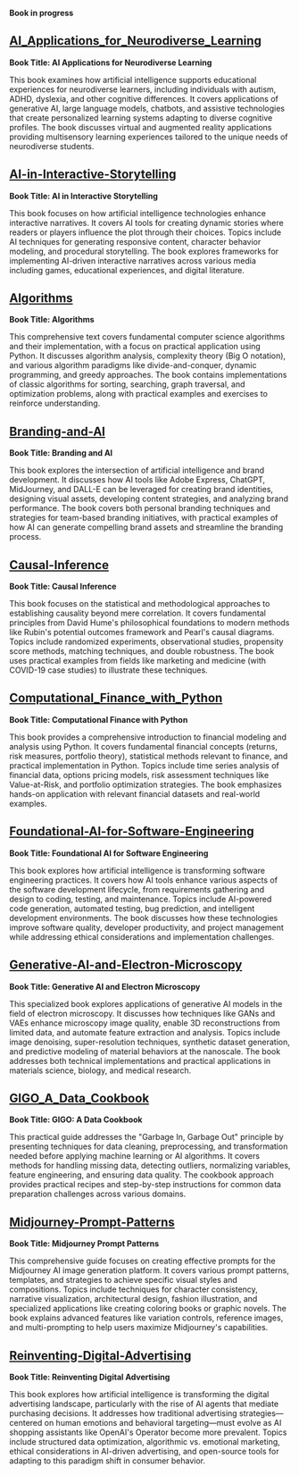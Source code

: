 **Book in progress**   

## [AI_Applications_for_Neurodiverse_Learning](AI_Applications_for_Neurodiverse_Learning)
**Book Title: AI Applications for Neurodiverse Learning**

This book examines how artificial intelligence supports educational experiences for neurodiverse learners, including individuals with autism, ADHD, dyslexia, and other cognitive differences. It covers applications of generative AI, large language models, chatbots, and assistive technologies that create personalized learning systems adapting to diverse cognitive profiles. The book discusses virtual and augmented reality applications providing multisensory learning experiences tailored to the unique needs of neurodiverse students.

## [AI-in-Interactive-Storytelling](AI-in-Interactive-Storytelling)
**Book Title: AI in Interactive Storytelling**

This book focuses on how artificial intelligence technologies enhance interactive narratives. It covers AI tools for creating dynamic stories where readers or players influence the plot through their choices. Topics include AI techniques for generating responsive content, character behavior modeling, and procedural storytelling. The book explores frameworks for implementing AI-driven interactive narratives across various media including games, educational experiences, and digital literature.

## [Algorithms](Algorithms)
**Book Title: Algorithms**

This comprehensive text covers fundamental computer science algorithms and their implementation, with a focus on practical application using Python. It discusses algorithm analysis, complexity theory (Big O notation), and various algorithm paradigms like divide-and-conquer, dynamic programming, and greedy approaches. The book contains implementations of classic algorithms for sorting, searching, graph traversal, and optimization problems, along with practical examples and exercises to reinforce understanding.

## [Branding-and-AI](Branding-and-AI)
**Book Title: Branding and AI**

This book explores the intersection of artificial intelligence and brand development. It discusses how AI tools like Adobe Express, ChatGPT, MidJourney, and DALL-E can be leveraged for creating brand identities, designing visual assets, developing content strategies, and analyzing brand performance. The book covers both personal branding techniques and strategies for team-based branding initiatives, with practical examples of how AI can generate compelling brand assets and streamline the branding process.

## [Causal-Inference](Causal-Inference)
**Book Title: Causal Inference**

This book focuses on the statistical and methodological approaches to establishing causality beyond mere correlation. It covers fundamental principles from David Hume's philosophical foundations to modern methods like Rubin's potential outcomes framework and Pearl's causal diagrams. Topics include randomized experiments, observational studies, propensity score methods, matching techniques, and double robustness. The book uses practical examples from fields like marketing and medicine (with COVID-19 case studies) to illustrate these techniques.

## [Computational_Finance_with_Python](Computational_Finance_with_Python)
**Book Title: Computational Finance with Python**

This book provides a comprehensive introduction to financial modeling and analysis using Python. It covers fundamental financial concepts (returns, risk measures, portfolio theory), statistical methods relevant to finance, and practical implementation in Python. Topics include time series analysis of financial data, options pricing models, risk assessment techniques like Value-at-Risk, and portfolio optimization strategies. The book emphasizes hands-on application with relevant financial datasets and real-world examples.

## [Foundational-AI-for-Software-Engineering](Foundational-AI-for-Software-Engineering)
**Book Title: Foundational AI for Software Engineering**

This book explores how artificial intelligence is transforming software engineering practices. It covers how AI tools enhance various aspects of the software development lifecycle, from requirements gathering and design to coding, testing, and maintenance. Topics include AI-powered code generation, automated testing, bug prediction, and intelligent development environments. The book discusses how these technologies improve software quality, developer productivity, and project management while addressing ethical considerations and implementation challenges.

## [Generative-AI-and-Electron-Microscopy](Generative-AI-and-Electron-Microscopy)
**Book Title: Generative AI and Electron Microscopy**

This specialized book explores applications of generative AI models in the field of electron microscopy. It discusses how techniques like GANs and VAEs enhance microscopy image quality, enable 3D reconstructions from limited data, and automate feature extraction and analysis. Topics include image denoising, super-resolution techniques, synthetic dataset generation, and predictive modeling of material behaviors at the nanoscale. The book addresses both technical implementations and practical applications in materials science, biology, and medical research.

## [GIGO_A_Data_Cookbook](GIGO_A_Data_Cookbook)
**Book Title: GIGO: A Data Cookbook**

This practical guide addresses the "Garbage In, Garbage Out" principle by presenting techniques for data cleaning, preprocessing, and transformation needed before applying machine learning or AI algorithms. It covers methods for handling missing data, detecting outliers, normalizing variables, feature engineering, and ensuring data quality. The cookbook approach provides practical recipes and step-by-step instructions for common data preparation challenges across various domains.

## [Midjourney-Prompt-Patterns](Midjourney-Prompt-Patterns)
**Book Title: Midjourney Prompt Patterns**

This comprehensive guide focuses on creating effective prompts for the Midjourney AI image generation platform. It covers various prompt patterns, templates, and strategies to achieve specific visual styles and compositions. Topics include techniques for character consistency, narrative visualization, architectural design, fashion illustration, and specialized applications like creating coloring books or graphic novels. The book explains advanced features like variation controls, reference images, and multi-prompting to help users maximize Midjourney's capabilities.

## [Reinventing-Digital-Advertising](Reinventing-Digital-Advertising)
**Book Title: Reinventing Digital Advertising**

This book explores how artificial intelligence is transforming the digital advertising landscape, particularly with the rise of AI agents that mediate purchasing decisions. It addresses how traditional advertising strategies—centered on human emotions and behavioral targeting—must evolve as AI shopping assistants like OpenAI's Operator become more prevalent. Topics include structured data optimization, algorithmic vs. emotional marketing, ethical considerations in AI-driven advertising, and open-source tools for adapting to this paradigm shift in consumer behavior.

